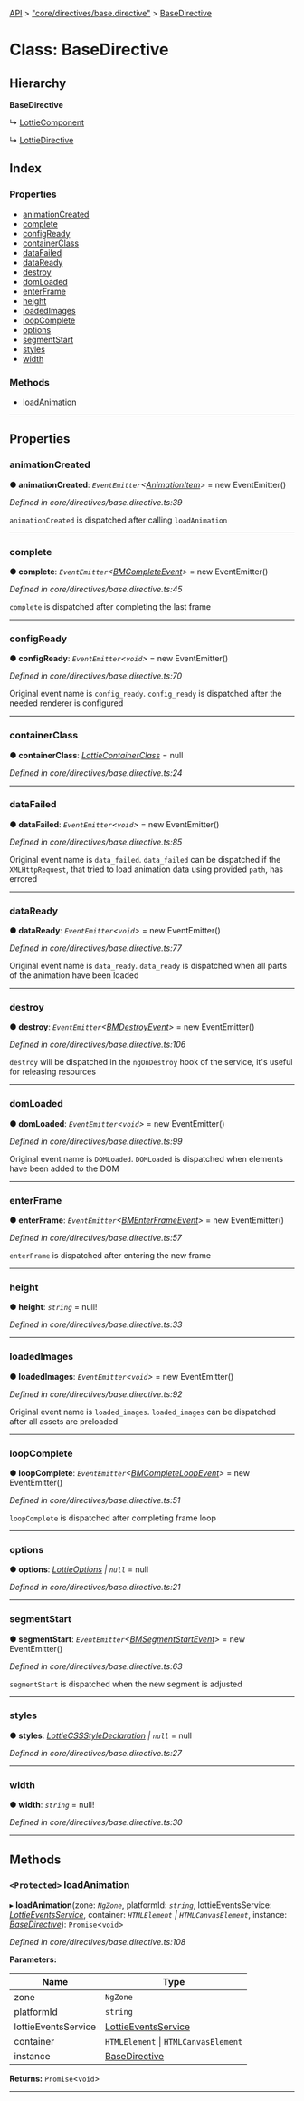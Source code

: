 [API](../README.md) > ["core/directives/base.directive"](../modules/_core_directives_base_directive_.md) > [BaseDirective](../classes/_core_directives_base_directive_.basedirective.md)

# Class: BaseDirective

## Hierarchy

**BaseDirective**

↳  [LottieComponent](_core_components_lottie_component_.lottiecomponent.md)

↳  [LottieDirective](_core_directives_lottie_directive_.lottiedirective.md)

## Index

### Properties

* [animationCreated](_core_directives_base_directive_.basedirective.md#animationcreated)
* [complete](_core_directives_base_directive_.basedirective.md#complete)
* [configReady](_core_directives_base_directive_.basedirective.md#configready)
* [containerClass](_core_directives_base_directive_.basedirective.md#containerclass)
* [dataFailed](_core_directives_base_directive_.basedirective.md#datafailed)
* [dataReady](_core_directives_base_directive_.basedirective.md#dataready)
* [destroy](_core_directives_base_directive_.basedirective.md#destroy)
* [domLoaded](_core_directives_base_directive_.basedirective.md#domloaded)
* [enterFrame](_core_directives_base_directive_.basedirective.md#enterframe)
* [height](_core_directives_base_directive_.basedirective.md#height)
* [loadedImages](_core_directives_base_directive_.basedirective.md#loadedimages)
* [loopComplete](_core_directives_base_directive_.basedirective.md#loopcomplete)
* [options](_core_directives_base_directive_.basedirective.md#options)
* [segmentStart](_core_directives_base_directive_.basedirective.md#segmentstart)
* [styles](_core_directives_base_directive_.basedirective.md#styles)
* [width](_core_directives_base_directive_.basedirective.md#width)

### Methods

* [loadAnimation](_core_directives_base_directive_.basedirective.md#loadanimation)

---

## Properties

<a id="animationcreated"></a>

###  animationCreated

**● animationCreated**: *`EventEmitter`<[AnimationItem](../interfaces/_symbols_.animationitem.md)>* =  new EventEmitter<AnimationItem>()

*Defined in core/directives/base.directive.ts:39*

`animationCreated` is dispatched after calling `loadAnimation`

___
<a id="complete"></a>

###  complete

**● complete**: *`EventEmitter`<[BMCompleteEvent](../interfaces/_symbols_.bmcompleteevent.md)>* =  new EventEmitter<BMCompleteEvent>()

*Defined in core/directives/base.directive.ts:45*

`complete` is dispatched after completing the last frame

___
<a id="configready"></a>

###  configReady

**● configReady**: *`EventEmitter`<`void`>* =  new EventEmitter<void>()

*Defined in core/directives/base.directive.ts:70*

Original event name is `config_ready`. `config_ready` is dispatched after the needed renderer is configured

___
<a id="containerclass"></a>

###  containerClass

**● containerClass**: *[LottieContainerClass](../modules/_symbols_.md#lottiecontainerclass)* =  null

*Defined in core/directives/base.directive.ts:24*

___
<a id="datafailed"></a>

###  dataFailed

**● dataFailed**: *`EventEmitter`<`void`>* =  new EventEmitter<void>()

*Defined in core/directives/base.directive.ts:85*

Original event name is `data_failed`. `data_failed` can be dispatched if the `XMLHttpRequest`, that tried to load animation data using provided `path`, has errored

___
<a id="dataready"></a>

###  dataReady

**● dataReady**: *`EventEmitter`<`void`>* =  new EventEmitter<void>()

*Defined in core/directives/base.directive.ts:77*

Original event name is `data_ready`. `data_ready` is dispatched when all parts of the animation have been loaded

___
<a id="destroy"></a>

###  destroy

**● destroy**: *`EventEmitter`<[BMDestroyEvent](../interfaces/_symbols_.bmdestroyevent.md)>* =  new EventEmitter<BMDestroyEvent>()

*Defined in core/directives/base.directive.ts:106*

`destroy` will be dispatched in the `ngOnDestroy` hook of the service, it's useful for releasing resources

___
<a id="domloaded"></a>

###  domLoaded

**● domLoaded**: *`EventEmitter`<`void`>* =  new EventEmitter<void>()

*Defined in core/directives/base.directive.ts:99*

Original event name is `DOMLoaded`. `DOMLoaded` is dispatched when elements have been added to the DOM

___
<a id="enterframe"></a>

###  enterFrame

**● enterFrame**: *`EventEmitter`<[BMEnterFrameEvent](../interfaces/_symbols_.bmenterframeevent.md)>* =  new EventEmitter<BMEnterFrameEvent>()

*Defined in core/directives/base.directive.ts:57*

`enterFrame` is dispatched after entering the new frame

___
<a id="height"></a>

###  height

**● height**: *`string`* =  null!

*Defined in core/directives/base.directive.ts:33*

___
<a id="loadedimages"></a>

###  loadedImages

**● loadedImages**: *`EventEmitter`<`void`>* =  new EventEmitter<void>()

*Defined in core/directives/base.directive.ts:92*

Original event name is `loaded_images`. `loaded_images` can be dispatched after all assets are preloaded

___
<a id="loopcomplete"></a>

###  loopComplete

**● loopComplete**: *`EventEmitter`<[BMCompleteLoopEvent](../interfaces/_symbols_.bmcompleteloopevent.md)>* =  new EventEmitter<BMCompleteLoopEvent>()

*Defined in core/directives/base.directive.ts:51*

`loopComplete` is dispatched after completing frame loop

___
<a id="options"></a>

###  options

**● options**: *[LottieOptions](../interfaces/_symbols_.lottieoptions.md) \| `null`* =  null

*Defined in core/directives/base.directive.ts:21*

___
<a id="segmentstart"></a>

###  segmentStart

**● segmentStart**: *`EventEmitter`<[BMSegmentStartEvent](../interfaces/_symbols_.bmsegmentstartevent.md)>* =  new EventEmitter<BMSegmentStartEvent>()

*Defined in core/directives/base.directive.ts:63*

`segmentStart` is dispatched when the new segment is adjusted

___
<a id="styles"></a>

###  styles

**● styles**: *[LottieCSSStyleDeclaration](../modules/_symbols_.md#lottiecssstyledeclaration) \| `null`* =  null

*Defined in core/directives/base.directive.ts:27*

___
<a id="width"></a>

###  width

**● width**: *`string`* =  null!

*Defined in core/directives/base.directive.ts:30*

___

## Methods

<a id="loadanimation"></a>

### `<Protected>` loadAnimation

▸ **loadAnimation**(zone: *`NgZone`*, platformId: *`string`*, lottieEventsService: *[LottieEventsService](_core_services_lottie_events_service_.lottieeventsservice.md)*, container: *`HTMLElement` \| `HTMLCanvasElement`*, instance: *[BaseDirective](_core_directives_base_directive_.basedirective.md)*): `Promise`<`void`>

*Defined in core/directives/base.directive.ts:108*

**Parameters:**

| Name | Type |
| ------ | ------ |
| zone | `NgZone` |
| platformId | `string` |
| lottieEventsService | [LottieEventsService](_core_services_lottie_events_service_.lottieeventsservice.md) |
| container | `HTMLElement` \| `HTMLCanvasElement` |
| instance | [BaseDirective](_core_directives_base_directive_.basedirective.md) |

**Returns:** `Promise`<`void`>

___

